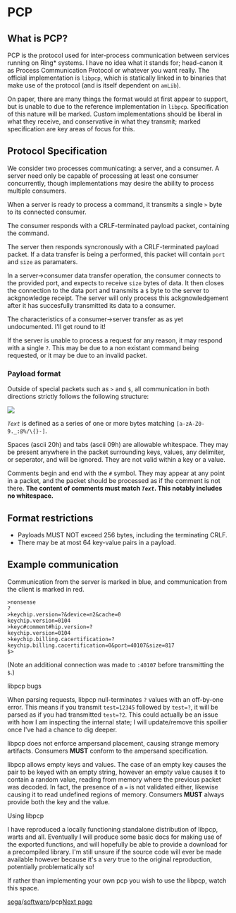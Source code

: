 PCP
===

What is PCP?
------------

PCP is the protocol used for inter-process communication between services running on Ring\* systems. I have no idea what it stands for; head-canon it as Process Communication Protocol or whatever you want really. The official implementation is `libpcp`, which is statically linked in to binaries that make use of the protocol (and is itself dependent on `amLib`).

On paper, there are many things the format would at first appear to support, but is unable to due to the reference implementation in `libpcp`. Specification of this nature will be marked. Custom implementations should be liberal in what they receive, and conservative in what they transmit; marked specification are key areas of focus for this.

Protocol Specification
----------------------

We consider two processes communicating: a server, and a consumer. A server need only be capable of processing at least one consumer concurrently, though implementations may desire the ability to process multiple consumers.

When a server is ready to process a command, it transmits a single `>` byte to its connected consumer.

The consumer responds with a CRLF-terminated payload packet, containing the command.

The server then responds syncronously with a CRLF-terminated payload packet. If a data transfer is being a performed, this packet will contain `port` and `size` as paramaters.

In a server->consumer data transfer operation, the consumer connects to the provided port, and expects to receive `size` bytes of data. It then closes the connection to the data port and transmits a `$` byte to the server to ackgnowledge receipt. The server will only process this ackgnowledgement after it has succesfully transmitted its data to a consumer.

The characteristics of a consumer->server transfer as as yet undocumented. I'll get round to it!

If the server is unable to process a request for any reason, it may respond with a single `?`. This may be due to a non existant command being requested, or it may be due to an invalid packet.

### Payload format

Outside of special packets such as `>` and `$`, all communication in both directions strictly follows the following structure:

<p align="left">
<img src="./pcp_railroad.png)">
</p>

_`Text`_ is defined as a series of one or more bytes matching `[a-zA-Z0-9._:@%/\{}-]`.

Spaces (ascii 20h) and tabs (ascii 09h) are allowable whitespace. They may be present anywhere in the packet surrounding keys, values, any delimiter, or seperator, and will be ignored. They are not valid within a key or a value.

Comments begin and end with the `#` symbol. They may appear at any point in a packet, and the packet should be processed as if the comment is not there. **The content of comments must match _`Text`_. This notably includes no whitespace.**

Format restrictions
-------------------

*   Payloads MUST NOT exceed 256 bytes, including the terminating CRLF.
*   There may be at most 64 key-value pairs in a payload.

Example communication
---------------------

Communication from the server is marked in blue, and communication from the client is marked in red.

    >nonsense
    ?
    >keychip.version=?&device=n2&cache=0
    keychip.version=0104
    >keyc#comment#hip.version=?
    keychip.version=0104
    >keychip.billing.cacertification=?
    keychip.billing.cacertification=0&port=40107&size=817
    $>

(Note an additional connection was made to `:40107` before transmitting the `$`.)

libpcp bugs

When parsing requests, libpcp null-terminates `?` values with an off-by-one error. This means if you transmit `test=12345` followed by `test=?`, it will be parsed as if you had transmitted `test=?2`. This could actually be an issue with how I am inspecting the internal state; I will update/remove this spoilier once I've had a chance to dig deeper.

libpcp does not enforce ampersand placement, causing strange memory artifacts. Consumers **MUST** conform to the ampersand specification.

libpcp allows empty keys and values. The case of an empty key causes the pair to be keyed with an empty string, however an empty value causes it to contain a random value, reading from memory where the previous packet was decoded. In fact, the presence of a `=` is not validated either, likewise causing it to read undefined regions of memory. Consumers **MUST** always provide both the key and the value.

Using libpcp

I have reproduced a locally functioning standalone distribution of libpcp, warts and all. Eventually I will produce some basic docs for making use of the exported functions, and will hopefully be able to provide a download for a precompiled library. I'm still unsure if the source code will ever be made available however because it's a _very_ true to the original reproduction, potentially problematically so!

If rather than implementing your own pcp you wish to use _the_ libpcp, watch this space.

[sega](/eamuse/sega/)/[software](/eamuse/sega/software/)/pcp[Next page](/eamuse/sega/software/drivers)
